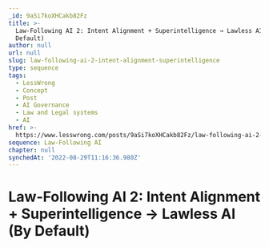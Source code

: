 ```yaml
---
_id: 9aSi7koXHCakb82Fz
title: >-
  Law-Following AI 2: Intent Alignment + Superintelligence → Lawless AI (By
  Default)
author: null
url: null
slug: law-following-ai-2-intent-alignment-superintelligence
type: sequence
tags:
  - LessWrong
  - Concept
  - Post
  - AI Governance
  - Law and Legal systems
  - AI
href: >-
  https://www.lesswrong.com/posts/9aSi7koXHCakb82Fz/law-following-ai-2-intent-alignment-superintelligence
sequence: Law-Following AI
chapter: null
synchedAt: '2022-08-29T11:16:36.980Z'
---
```

# Law-Following AI 2: Intent Alignment + Superintelligence → Lawless AI (By Default)

